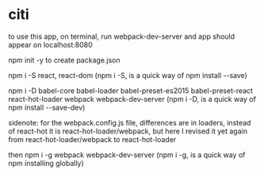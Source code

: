 # citi
to use this app, on terminal, run webpack-dev-server and app should appear on localhost:8080

npm init -y to create package.json

npm i -S react, react-dom    (npm i -S, is a quick way of npm install --save)

npm i -D babel-core babel-loader babel-preset-es2015 babel-preset-react react-hot-loader webpack webpack-dev-server                    (npm i -D, is a quick way of npm install --save-dev)

sidenote: for the webpack.config.js file, differences are in loaders, instead of react-hot it is react-hot-loader/webpack, but here I revised it yet again from react-hot-loader/webpack to react-hot-loader

then npm i -g webpack webpack-dev-server (npm i -g, is a quick way of npm installing globally)